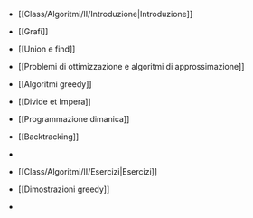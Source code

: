 - [[Class/Algoritmi/II/Introduzione|Introduzione]]
- [[Grafi]]
- [[Union e find]]
- [[Problemi di ottimizzazione e algoritmi di approssimazione]]
- [[Algoritmi greedy]]
- [[Divide et Impera]]
- [[Programmazione dimanica]]
- [[Backtracking]]
- 

- [[Class/Algoritmi/II/Esercizi|Esercizi]]
- [[Dimostrazioni greedy]]
- 